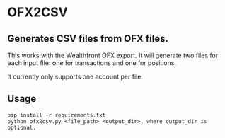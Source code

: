 # OFX2CSV
## Generates CSV files from OFX files. 

This works with the Wealthfront OFX export. It will generate two files for each input file: one for transactions and one for positions. 

It currently only supports one account per file.

## Usage
```
pip install -r requirements.txt
python ofx2csv.py <file_path> <output_dir>, where output_dir is optional.
```
